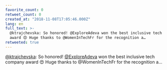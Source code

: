 ```yaml
---
favorite_count: 0
retweet_count: 0
created_at: "2018-11-08T17:05:46.000Z"
lang: en
full_text: >-
  @ktrajchevska: So honored! @ExploreAdeva won the best inclusive tech company
  award 😍 Huge thanks to @WomenInTechFr for the recognition a…
retweeted: true
---
```


[@ktrajchevska](https://twitter.com/ktrajchevska): So honored!
[@ExploreAdeva](https://twitter.com/ExploreAdeva) won the best inclusive tech
company award 😍 Huge thanks to @WomenInTechFr for the recognition a…
